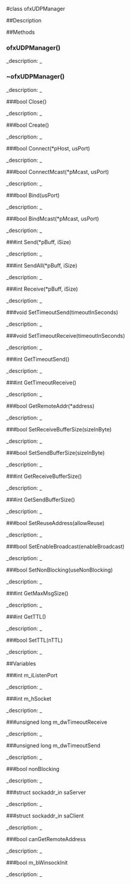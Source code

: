 #class ofxUDPManager


##Description





##Methods



### ofxUDPManager()

<!--

_syntax: ofxUDPManager()_

_name: ofxUDPManager_

_returns: _

_returns_description: _

_parameters: _

_access: public_

_version_started: 007_

_version_deprecated: _

_summary: _

_constant: False_

_static: no_

_visible: True_

_advanced: False_



-->

_description: _







### ~ofxUDPManager()

<!--

_syntax: ~ofxUDPManager()_

_name: ~ofxUDPManager_

_returns: _

_returns_description: _

_parameters: _

_access: public_

_version_started: 007_

_version_deprecated: _

_summary: _

_constant: False_

_static: no_

_visible: True_

_advanced: False_



-->

_description: _







###bool Close()

<!--

_syntax: Close()_

_name: Close_

_returns: bool_

_returns_description: _

_parameters: _

_access: public_

_version_started: 007_

_version_deprecated: _

_summary: _

_constant: False_

_static: no_

_visible: True_

_advanced: False_



-->

_description: _







###bool Create()

<!--

_syntax: Create()_

_name: Create_

_returns: bool_

_returns_description: _

_parameters: _

_access: public_

_version_started: 007_

_version_deprecated: _

_summary: _

_constant: False_

_static: no_

_visible: True_

_advanced: False_



-->

_description: _







###bool Connect(*pHost, usPort)

<!--

_syntax: Connect(*pHost, usPort)_

_name: Connect_

_returns: bool_

_returns_description: _

_parameters: const char *pHost, unsigned short usPort_

_access: public_

_version_started: 007_

_version_deprecated: _

_summary: _

_constant: False_

_static: no_

_visible: True_

_advanced: False_



-->

_description: _







###bool ConnectMcast(*pMcast, usPort)

<!--

_syntax: ConnectMcast(*pMcast, usPort)_

_name: ConnectMcast_

_returns: bool_

_returns_description: _

_parameters: char *pMcast, unsigned short usPort_

_access: public_

_version_started: 007_

_version_deprecated: _

_summary: _

_constant: False_

_static: no_

_visible: True_

_advanced: False_



-->

_description: _







###bool Bind(usPort)

<!--

_syntax: Bind(usPort)_

_name: Bind_

_returns: bool_

_returns_description: _

_parameters: unsigned short usPort_

_access: public_

_version_started: 007_

_version_deprecated: _

_summary: _

_constant: False_

_static: no_

_visible: True_

_advanced: False_



-->

_description: _







###bool BindMcast(*pMcast, usPort)

<!--

_syntax: BindMcast(*pMcast, usPort)_

_name: BindMcast_

_returns: bool_

_returns_description: _

_parameters: char *pMcast, unsigned short usPort_

_access: public_

_version_started: 007_

_version_deprecated: _

_summary: _

_constant: False_

_static: no_

_visible: True_

_advanced: False_



-->

_description: _







###int Send(*pBuff, iSize)

<!--

_syntax: Send(*pBuff, iSize)_

_name: Send_

_returns: int_

_returns_description: _

_parameters: const char *pBuff, const int iSize_

_access: public_

_version_started: 007_

_version_deprecated: _

_summary: _

_constant: False_

_static: no_

_visible: True_

_advanced: False_



-->

_description: _







###int SendAll(*pBuff, iSize)

<!--

_syntax: SendAll(*pBuff, iSize)_

_name: SendAll_

_returns: int_

_returns_description: _

_parameters: const char *pBuff, const int iSize_

_access: public_

_version_started: 007_

_version_deprecated: _

_summary: _

_constant: False_

_static: no_

_visible: True_

_advanced: False_



-->

_description: _







###int Receive(*pBuff, iSize)

<!--

_syntax: Receive(*pBuff, iSize)_

_name: Receive_

_returns: int_

_returns_description: _

_parameters: char *pBuff, const int iSize_

_access: public_

_version_started: 007_

_version_deprecated: _

_summary: _

_constant: False_

_static: no_

_visible: True_

_advanced: False_



-->

_description: _







###void SetTimeoutSend(timeoutInSeconds)

<!--

_syntax: SetTimeoutSend(timeoutInSeconds)_

_name: SetTimeoutSend_

_returns: void_

_returns_description: _

_parameters: int timeoutInSeconds_

_access: public_

_version_started: 007_

_version_deprecated: _

_summary: _

_constant: False_

_static: no_

_visible: True_

_advanced: False_



-->

_description: _







###void SetTimeoutReceive(timeoutInSeconds)

<!--

_syntax: SetTimeoutReceive(timeoutInSeconds)_

_name: SetTimeoutReceive_

_returns: void_

_returns_description: _

_parameters: int timeoutInSeconds_

_access: public_

_version_started: 007_

_version_deprecated: _

_summary: _

_constant: False_

_static: no_

_visible: True_

_advanced: False_



-->

_description: _







###int GetTimeoutSend()

<!--

_syntax: GetTimeoutSend()_

_name: GetTimeoutSend_

_returns: int_

_returns_description: _

_parameters: _

_access: public_

_version_started: 007_

_version_deprecated: _

_summary: _

_constant: False_

_static: no_

_visible: True_

_advanced: False_



-->

_description: _







###int GetTimeoutReceive()

<!--

_syntax: GetTimeoutReceive()_

_name: GetTimeoutReceive_

_returns: int_

_returns_description: _

_parameters: _

_access: public_

_version_started: 007_

_version_deprecated: _

_summary: _

_constant: False_

_static: no_

_visible: True_

_advanced: False_



-->

_description: _







###bool GetRemoteAddr(*address)

<!--

_syntax: GetRemoteAddr(*address)_

_name: GetRemoteAddr_

_returns: bool_

_returns_description: _

_parameters: char *address_

_access: public_

_version_started: 007_

_version_deprecated: _

_summary: _

_constant: False_

_static: no_

_visible: True_

_advanced: False_



-->

_description: _







###bool SetReceiveBufferSize(sizeInByte)

<!--

_syntax: SetReceiveBufferSize(sizeInByte)_

_name: SetReceiveBufferSize_

_returns: bool_

_returns_description: _

_parameters: int sizeInByte_

_access: public_

_version_started: 007_

_version_deprecated: _

_summary: _

_constant: False_

_static: no_

_visible: True_

_advanced: False_



-->

_description: _







###bool SetSendBufferSize(sizeInByte)

<!--

_syntax: SetSendBufferSize(sizeInByte)_

_name: SetSendBufferSize_

_returns: bool_

_returns_description: _

_parameters: int sizeInByte_

_access: public_

_version_started: 007_

_version_deprecated: _

_summary: _

_constant: False_

_static: no_

_visible: True_

_advanced: False_



-->

_description: _







###int GetReceiveBufferSize()

<!--

_syntax: GetReceiveBufferSize()_

_name: GetReceiveBufferSize_

_returns: int_

_returns_description: _

_parameters: _

_access: public_

_version_started: 007_

_version_deprecated: _

_summary: _

_constant: False_

_static: no_

_visible: True_

_advanced: False_



-->

_description: _







###int GetSendBufferSize()

<!--

_syntax: GetSendBufferSize()_

_name: GetSendBufferSize_

_returns: int_

_returns_description: _

_parameters: _

_access: public_

_version_started: 007_

_version_deprecated: _

_summary: _

_constant: False_

_static: no_

_visible: True_

_advanced: False_



-->

_description: _







###bool SetReuseAddress(allowReuse)

<!--

_syntax: SetReuseAddress(allowReuse)_

_name: SetReuseAddress_

_returns: bool_

_returns_description: _

_parameters: bool allowReuse_

_access: public_

_version_started: 007_

_version_deprecated: _

_summary: _

_constant: False_

_static: no_

_visible: True_

_advanced: False_



-->

_description: _







###bool SetEnableBroadcast(enableBroadcast)

<!--

_syntax: SetEnableBroadcast(enableBroadcast)_

_name: SetEnableBroadcast_

_returns: bool_

_returns_description: _

_parameters: bool enableBroadcast_

_access: public_

_version_started: 007_

_version_deprecated: _

_summary: _

_constant: False_

_static: no_

_visible: True_

_advanced: False_



-->

_description: _







###bool SetNonBlocking(useNonBlocking)

<!--

_syntax: SetNonBlocking(useNonBlocking)_

_name: SetNonBlocking_

_returns: bool_

_returns_description: _

_parameters: bool useNonBlocking_

_access: public_

_version_started: 007_

_version_deprecated: _

_summary: _

_constant: False_

_static: no_

_visible: True_

_advanced: False_



-->

_description: _







###int GetMaxMsgSize()

<!--

_syntax: GetMaxMsgSize()_

_name: GetMaxMsgSize_

_returns: int_

_returns_description: _

_parameters: _

_access: public_

_version_started: 007_

_version_deprecated: _

_summary: _

_constant: False_

_static: no_

_visible: True_

_advanced: False_



-->

_description: _







###int GetTTL()

<!--

_syntax: GetTTL()_

_name: GetTTL_

_returns: int_

_returns_description: _

_parameters: _

_access: public_

_version_started: 007_

_version_deprecated: _

_summary: _

_constant: False_

_static: no_

_visible: True_

_advanced: False_



-->

_description: _







###bool SetTTL(nTTL)

<!--

_syntax: SetTTL(nTTL)_

_name: SetTTL_

_returns: bool_

_returns_description: _

_parameters: int nTTL_

_access: public_

_version_started: 007_

_version_deprecated: _

_summary: _

_constant: False_

_static: no_

_visible: True_

_advanced: False_



-->

_description: _







##Variables



###int m_iListenPort

<!--

_name: m_iListenPort_

_type: int_

_access: protected_

_version_started: 007_

_version_deprecated: _

_summary: _

_visible: True_

_constant: True_

_advanced: False_



-->

_description: _







###int m_hSocket

<!--

_name: m_hSocket_

_type: int_

_access: protected_

_version_started: 007_

_version_deprecated: _

_summary: _

_visible: True_

_constant: True_

_advanced: False_



-->

_description: _







###unsigned long m_dwTimeoutReceive

<!--

_name: m_dwTimeoutReceive_

_type: unsigned long_

_access: protected_

_version_started: 007_

_version_deprecated: _

_summary: _

_visible: True_

_constant: True_

_advanced: False_



-->

_description: _







###unsigned long m_dwTimeoutSend

<!--

_name: m_dwTimeoutSend_

_type: unsigned long_

_access: protected_

_version_started: 007_

_version_deprecated: _

_summary: _

_visible: True_

_constant: True_

_advanced: False_



-->

_description: _







###bool nonBlocking

<!--

_name: nonBlocking_

_type: bool_

_access: protected_

_version_started: 007_

_version_deprecated: _

_summary: _

_visible: True_

_constant: True_

_advanced: False_



-->

_description: _







###struct sockaddr_in saServer

<!--

_name: saServer_

_type: struct sockaddr_in_

_access: protected_

_version_started: 007_

_version_deprecated: _

_summary: _

_visible: True_

_constant: True_

_advanced: False_



-->

_description: _







###struct sockaddr_in saClient

<!--

_name: saClient_

_type: struct sockaddr_in_

_access: protected_

_version_started: 007_

_version_deprecated: _

_summary: _

_visible: True_

_constant: True_

_advanced: False_



-->

_description: _







###bool canGetRemoteAddress

<!--

_name: canGetRemoteAddress_

_type: bool_

_access: protected_

_version_started: 007_

_version_deprecated: _

_summary: _

_visible: True_

_constant: True_

_advanced: False_



-->

_description: _







###bool m_bWinsockInit

<!--

_name: m_bWinsockInit_

_type: bool_

_access: protected_

_version_started: 007_

_version_deprecated: _

_summary: _

_visible: True_

_constant: True_

_advanced: False_



-->

_description: _







